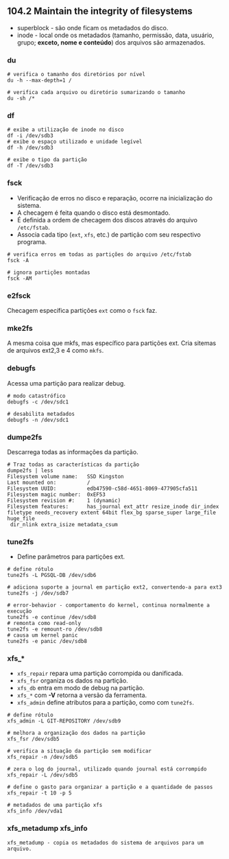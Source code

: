 ## 104.2 Maintain the integrity of filesystems

* superblock - são onde ficam os metadados do disco.
* inode - local onde os metadados (tamanho, permissão, data, usuário, grupo; **exceto, nome e conteúdo**) dos arquivos são armazenados.

### du

```shell
# verifica o tamanho dos diretórios por nível
du -h --max-depth=1 /

# verifica cada arquivo ou diretório sumarizando o tamanho
du -sh /*
```

### df

```shell
# exibe a utilização de inode no disco
df -i /dev/sdb3
# exibe o espaço utilizado e unidade legível
df -h /dev/sdb3

# exibe o tipo da partição
df -T /dev/sdb3
```

### fsck

* Verificação de erros no disco e reparação, ocorre na inicialização do sistema.
* A checagem é feita quando o disco está desmontado.
* É definida a ordem de checagem dos discos através do arquivo `/etc/fstab`.
* Associa cada tipo (`ext`, `xfs`, etc.) de partição com seu respectivo programa.

```shell
# verifica erros em todas as partições do arquivo /etc/fstab
fsck -A

# ignora partições montadas
fsck -AM
```

### e2fsck

Checagem específica partições `ext` como o `fsck` faz.

### mke2fs

A mesma coisa que mkfs, mas específico para partições ext.
Cria sitemas de arquivos ext2,3 e 4 como `mkfs`.

### debugfs

Acessa uma partição para realizar debug.

```shell
# modo catastrófico
debugfs -c /dev/sdc1

# desabilita metadados
debugfs -n /dev/sdc1
```

### dumpe2fs

Descarrega todas as informações da partição.

```shell
# Traz todas as características da partição
dumpe2fs | less
Filesystem volume name:   SSD Kingston
Last mounted on:          /
Filesystem UUID:          edb47590-c58d-4651-8069-477905cfa511
Filesystem magic number:  0xEF53
Filesystem revision #:    1 (dynamic)
Filesystem features:      has_journal ext_attr resize_inode dir_index filetype needs_recovery extent 64bit flex_bg sparse_super large_file huge_file
 dir_nlink extra_isize metadata_csum
```

### tune2fs

* Define parâmetros para partições ext.

```shell
# define rótulo
tune2fs -L PGSQL-DB /dev/sdb6

# adiciona suporte a journal em partição ext2, convertendo-a para ext3
tune2fs -j /dev/sdb7

# error-behavior - comportamento do kernel, continua normalmente a execução
tune2fs -e continue /dev/sdb8
# remonta como read-only
tune2fs -e remount-ro /dev/sdb8
# causa um kernel panic
tune2fs -e panic /dev/sdb8
```

### xfs_*

* `xfs_repair` repara uma partição corrompida ou danificada.
* `xfs_fsr` organiza os dados na partição.
* `xfs_db` entra em modo de debug na partição.
* `xfs_*` com **-V** retorna a versão da ferramenta.
* `xfs_admin` define atributos para a partição, como com `tune2fs`.

```shell
# define rótulo
xfs_admin -L GIT-REPOSITORY /dev/sdb9

# melhora a organização dos dados na partição
xfs_fsr /dev/sdb5

# verifica a situação da partição sem modificar
xfs_repair -n /dev/sdb5

# zera o log do journal, utilizado quando journal está corrompido
xfs_repair -L /dev/sdb5

# define o gasto para organizar a partição e a quantidade de passos
xfs_repair -t 10 -p 5

# metadados de uma partição xfs
xfs_info /dev/vda1
```

### xfs_metadump xfs_info

```shell
xfs_metadump - copia os metadados do sistema de arquivos para um arquivo.
```

